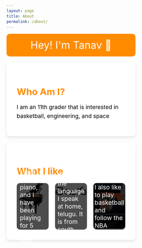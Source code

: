 ```yaml
---
layout: page
title: About
permalink: /about/
---
```


  <title>About Me</title>
  <style>
    * {
      margin: 0;
      padding: 0;
      box-sizing: border-box;
    }

    body {
      font-family: 'Comic Sans MS', sans-serif;
      background-color: #f0f0f0;
      color: #333;
      text-align: center;
      padding: 20px;
    }

    .container {
      max-width: 800px;
      margin: auto;
      background-color: white;
      padding: 2rem;
      box-shadow: 0 4px 10px rgba(0, 0, 0, 0.1);
      border-radius: 10px;
      margin-bottom: 20px;
    }

    header {
      background-color: #ff8c00;
      color: white;
      padding: 1rem;
      font-size: 2rem;
      border-radius: 10px;
      margin-bottom: 20px;
    }

    h2 {
      color: #ff8c00;
      margin-bottom: 1rem;
      font-size: 1.8rem;
    }

    p {
      margin-bottom: 1rem;
      font-size: 1.1rem;
      line-height: 1.6;
    }

    /* Image Grid */
    .activities {
      display: grid;
      grid-template-columns: repeat(3, 1fr);
      gap: 20px;
      margin-top: 20px;
    }

    .activity {
      position: relative;
      cursor: pointer;
      transition: transform 0.3s;
    }

    .activity:hover {
      transform: scale(1.05);
    }

    .activity img {
      width: 100%;
      border-radius: 10px;
    }

    /* Hidden Activity Text */
    .activity-text {
      display: none;
      background-color: rgba(0, 0, 0, 0.7);
      color: white;
      position: absolute;
      top: 0;
      left: 0;
      right: 0;
      bottom: 0;
      display: flex;
      justify-content: center;
      align-items: center;
      font-size: 1.2rem;
      padding: 10px;
      border-radius: 10px;
    }

    footer {
      margin-top: 20px;
      font-size: 0.9rem;
      color: #666;
    }
  </style>


  <header>
    Hey! I'm Tanav 🌟
  </header>

  <div class="container">
    <section>
      <h2>Who Am I?</h2>
      <p style="color: black">I am an 11th grader that is interested in basketball, engineering, and space</p>
    </section>
  </div>

  <div class="container">
    <section>
      <h2>What I like</h2>
      <div class="activities">
        <div class="activity" onclick="toggleText(this)">
          <img src="../images/piano.jpeg" alt="Activity 1">
          <div class="activity-text">I love to play the piano, and I have been playing for 5 years now. </div>
        </div>
        <div class="activity" onclick="toggleText(this)">
          <img src="../images/telugu.png" alt="Activity 2">
          <div class="activity-text">This is the language I speak at home, telugu. It is from south India</div>
        </div>
        <div class="activity" onclick="toggleText(this)">
          <img src="../images/basketball.jpeg" alt="Activity 3">
          <div class="activity-text">I also like to play basketball and follow the NBA</div>
        </div>
      </div>
    </section>
  </div>

  <script>
    function toggleText(activity) {
      const text = activity.querySelector('.activity-text');
      if (text.style.display === 'flex') {
        text.style.display = 'none';
      } else {
        text.style.display = 'flex';
      }
    }
  </script>



